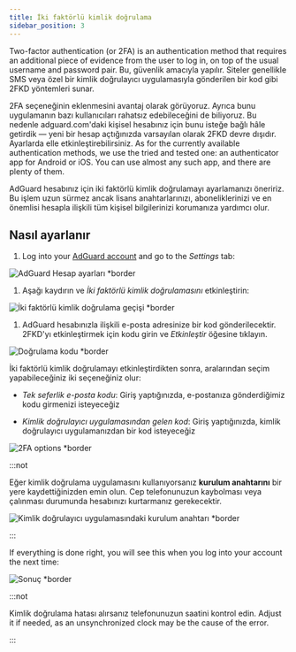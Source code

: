```yaml
---
title: İki faktörlü kimlik doğrulama
sidebar_position: 3
---
```


Two-factor authentication (or 2FA) is an authentication method that requires an additional piece of evidence from the user to log in, on top of the usual username and password pair. Bu, güvenlik amacıyla yapılır. Siteler genellikle SMS veya özel bir kimlik doğrulayıcı uygulamasıyla gönderilen bir kod gibi 2FKD yöntemleri sunar.

2FA seçeneğinin eklenmesini avantaj olarak görüyoruz. Ayrıca bunu uygulamanın bazı kullanıcıları rahatsız edebileceğini de biliyoruz. Bu nedenle adguard.com'daki kişisel hesabınız için bunu isteğe bağlı hâle getirdik — yeni bir hesap açtığınızda varsayılan olarak 2FKD devre dışıdır. Ayarlarda elle etkinleştirebilirsiniz. As for the currently available authentication methods, we use the tried and tested one: an authenticator app for Android or iOS. You can use almost any such app, and there are plenty of them.

AdGuard hesabınız için iki faktörlü kimlik doğrulamayı ayarlamanızı öneririz. Bu işlem uzun sürmez ancak lisans anahtarlarınızı, aboneliklerinizi ve en önemlisi hesapla ilişkili tüm kişisel bilgilerinizi korumanıza yardımcı olur.

## Nasıl ayarlanır

1. Log into your [AdGuard account](https://auth.adguardaccount.com/login.html) and go to the *Settings* tab:

 ![AdGuard Hesap ayarları *border](https://cdn.adtidy.org/content/kb/ad_blocker/general/2fa_1.png)

1. Aşağı kaydırın ve *İki faktörlü kimlik doğrulamasını* etkinleştirin:

 ![İki faktörlü kimlik doğrulama geçişi *border](https://cdn.adtidy.org/content/kb/ad_blocker/general/2fa_2.png)

1. AdGuard hesabınızla ilişkili e-posta adresinize bir kod gönderilecektir. 2FKD'yı etkinleştirmek için kodu girin ve *Etkinleştir* öğesine tıklayın.

 ![Doğrulama kodu *border](https://cdn.adtidy.org/content/kb/ad_blocker/general/2fa_3.png?)

İki faktörlü kimlik doğrulamayı etkinleştirdikten sonra, aralarından seçim yapabileceğiniz iki seçeneğiniz olur:

- *Tek seferlik e-posta kodu*: Giriş yaptığınızda, e-postanıza gönderdiğimiz kodu girmenizi isteyeceğiz

- *Kimlik doğrulayıcı uygulamasından gelen kod*: Giriş yaptığınızda, kimlik doğrulayıcı uygulamanızdan bir kod isteyeceğiz

![2FA options *border](https://cdn.adtidy.org/content/kb/ad_blocker/general/2fa_4.png)

:::not

Eğer kimlik doğrulama uygulamasını kullanıyorsanız **kurulum anahtarını** bir yere kaydettiğinizden emin olun. Cep telefonunuzun kaybolması veya çalınması durumunda hesabınızı kurtarmanız gerekecektir.

![Kimlik doğrulayıcı uygulamasındaki kurulum anahtarı *border](https://cdn.adtidy.org/content/kb/ad_blocker/general/setup_key.png)

:::

If everything is done right, you will see this when you log into your account the next time:

![Sonuç *border](https://cdn.adtidy.org/content/kb/ad_blocker/general/2fa_5.png)

:::not

Kimlik doğrulama hatası alırsanız telefonunuzun saatini kontrol edin. Adjust it if needed, as an unsynchronized clock may be the cause of the error.

:::
